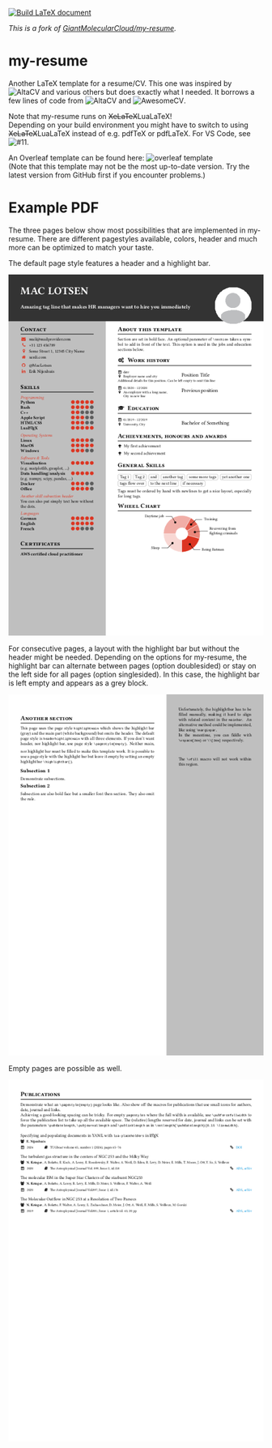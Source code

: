 [![Build LaTeX document](https://github.com/MacLotsen/my-resume/actions/workflows/main.yml/badge.svg)](https://github.com/MacLotsen/my-resume/actions/workflows/main.yml)

*This is a fork of [GiantMolecularCloud/my-resume](https://github.com/GiantMolecularCloud/my-resume).*

# my-resume
Another LaTeX template for a resume/CV. This one was inspired by ![AltaCV](https://github.com/liantze/AltaCV) and various others but does exactly what I needed.
It borrows a few lines of code from ![AltaCV](https://github.com/liantze/AltaCV) and ![AwesomeCV](https://github.com/posquit0/Awesome-CV).

Note that my-resume runs on ~~XeLaTeX~~LuaLaTeX!  
Depending on your build environment you might have
to switch to using ~~XeLaTeX~~LuaLaTeX instead of e.g. pdfTeX or pdfLaTeX.
For VS Code, see ![#11](https://github.com/GiantMolecularCloud/my-resume/issues/11).

An Overleaf template can be found here: ![overleaf template](https://www.overleaf.com/latex/templates/my-resume/qxsxdtmknkfr)  
(Note that this template may not be the most up-to-date version. Try the latest version from GitHub first if you encounter problems.)

# Example PDF

The three pages below show most possibilities that are implemented in my-resume. There are different pagestyles available, colors, header and much more can be optimized to match your taste.

The default page style features a header and a highlight bar.

![Example PDF page 1](resume-0.png "Example PDF page 1")

For consecutive pages, a layout with the highlight bar but without the header might be needed.
Depending on the options for my-resume, the highlight bar can alternate between pages (option doublesided) or stay on the left side for all pages (option singlesided).
In this case, the highlight bar is left empty and appears as a grey block.

![Example PDF page 2](resume-1.png "Example PDF page 2")

Empty pages are possible as well.

![Example PDF page 3](resume-2.png "Example PDF page 3")
